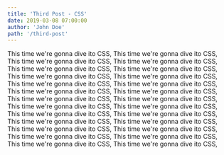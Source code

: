 ```yaml
---
title: 'Third Post - CSS'
date: 2019-03-08 07:00:00
author: 'John Doe'
path: '/third-post'
---
```


This time we're gonna dive ito CSS, This time we're gonna dive ito CSS, This time we're gonna dive ito CSS, This time we're gonna dive ito CSS, This time we're gonna dive ito CSS, This time we're gonna dive ito CSS, This time we're gonna dive ito CSS, This time we're gonna dive ito CSS, This time we're gonna dive ito CSS, This time we're gonna dive ito CSS, This time we're gonna dive ito CSS, This time we're gonna dive ito CSS, This time we're gonna dive ito CSS, This time we're gonna dive ito CSS, This time we're gonna dive ito CSS, This time we're gonna dive ito CSS, This time we're gonna dive ito CSS, This time we're gonna dive ito CSS, This time we're gonna dive ito CSS, This time we're gonna dive ito CSS, This time we're gonna dive ito CSS, This time we're gonna dive ito CSS, This time we're gonna dive ito CSS, This time we're gonna dive ito CSS, This time we're gonna dive ito CSS, This time we're gonna dive ito CSS, 